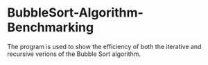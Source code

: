 # BubbleSort-Algorithm-Benchmarking
The program is used to show the efficiency of both the iterative and recursive verions of the Bubble Sort algorithm.
